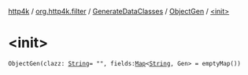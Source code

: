 [http4k](../../../index.md) / [org.http4k.filter](../../index.md) / [GenerateDataClasses](../index.md) / [ObjectGen](index.md) / [&lt;init&gt;](./-init-.md)

# &lt;init&gt;

`ObjectGen(clazz: `[`String`](https://kotlinlang.org/api/latest/jvm/stdlib/kotlin/-string/index.html)` = "", fields: `[`Map`](https://kotlinlang.org/api/latest/jvm/stdlib/kotlin.collections/-map/index.html)`<`[`String`](https://kotlinlang.org/api/latest/jvm/stdlib/kotlin/-string/index.html)`, Gen> = emptyMap())`